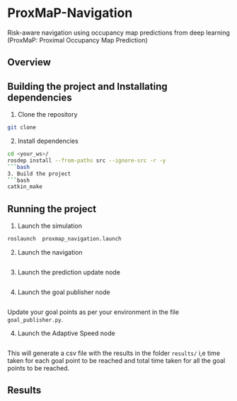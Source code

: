 # ProxMaP-Navigation
Risk-aware navigation using occupancy map predictions from deep learning (ProxMaP: Proximal Occupancy Map Prediction)

## Overview


## Building the project and Installating dependencies
1. Clone the repository
```bash
git clone 
```
2. Install dependencies
```bash
cd <your_ws>/
rosdep install --from-paths src --ignore-src -r -y
```bash
3. Build the project
```bash
catkin_make
```

## Running the project
1. Launch the simulation
```bash
roslaunch  proxmap_navigation.launch
```
2. Launch the navigation
```bash
```
3. Launch the prediction update node
```bash
```
4. Launch the goal publisher node
```bash
```
Update your goal points as per your environment in the file `goal_publisher.py`.

4. Launch the Adaptive Speed node  
```bash
```
This will generate a csv file with the results in the folder `results/` i,e time taken for each goal point to be reached and total time taken for all the goal points to be reached.

## Results


